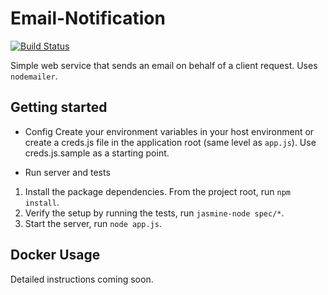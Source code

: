 Email-Notification
==================

[![Build Status](https://drone.io/github.com/AutoDevBot/Email-Notification/status.png)](https://drone.io/github.com/AutoDevBot/Email-Notification/latest)

Simple web service that sends an email on behalf of a client request.  Uses `nodemailer`.

Getting started
---------------

* Config
Create your environment variables in your host environment or create a creds.js file in the application root (same level as `app.js`).  Use creds.js.sample as a starting point.

* Run server and tests
1.  Install the package dependencies.  From the project root, run `npm install`.
2.  Verify the setup by running the tests, run `jasmine-node spec/*`.
3.  Start the server, run `node app.js`.

Docker Usage
-------------

Detailed instructions coming soon.  